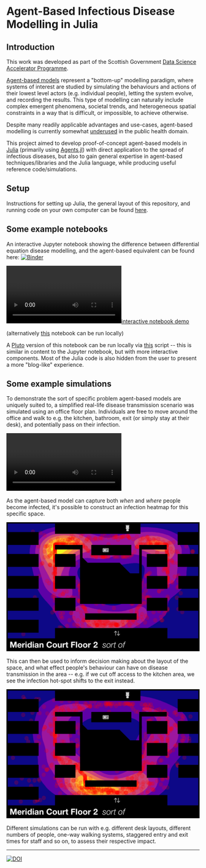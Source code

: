 # Agent-Based Infectious Disease Modelling in Julia

## Introduction
This work was developed as part of the Scottish Government [Data Science Accelerator Programme](https://www.gov.scot/publications/data-science-accelerator/).

[Agent-based models](https://en.wikipedia.org/wiki/Agent-based_model) represent a "bottom-up" modelling paradigm, where systems of interest are studied by simulating the behaviours and actions of their lowest level actors (e.g. individual people), letting the system evolve, and recording the results. This type of modelling can naturally include complex emergent phenomena, societal trends, and heterogeneous spatial constraints in a way that is difficult, or impossible, to achieve otherwise.

Despite many readily applicable advantages and use-cases, agent-based modelling is currently somewhat [underused](https://doi.org/10.1186/s12982-021-00102-7) in the public health domain.

This project aimed to develop proof-of-concept agent-based models in [Julia](https://julialang.org/downloads/) (primarily using [Agents.jl](https://juliadynamics.github.io/Agents.jl/stable/)) with direct application to the spread of infectious diseases, but also to gain general expertise in agent-based techniques/libraries and the Julia language, while producing useful reference code/simulations.

## Setup
Instructions for setting up Julia, the general layout of this repository, and running code on your own computer can be found [here](config/README.md).

## Some example notebooks
An interactive Jupyter notebook showing the difference between differential equation disease modelling, and the agent-based equivalent can be found here: [![Binder](https://mybinder.org/badge_logo.svg)](https://mybinder.org/v2/gh/jakeybob/abm-dsap/env-binder-01?urlpath=git-pull%3Frepo%3Dhttps%253A%252F%252Fgithub.com%252Fjakeybob%252Fabm-dsap%26urlpath%3Dtree%252Fabm-dsap%252Fcode%252F01-basic-SIR%252F01-basic-SIR.ipynb%26branch%3Dmain)

[![interactive notebook demo](https://user-images.githubusercontent.com/304817/208320865-2e03409f-c78d-4286-86ea-33a342f3c8db.mp4)](https://mybinder.org/v2/gh/jakeybob/abm-dsap/env-binder-01?urlpath=git-pull%3Frepo%3Dhttps%253A%252F%252Fgithub.com%252Fjakeybob%252Fabm-dsap%26urlpath%3Dtree%252Fabm-dsap%252Fcode%252F01-basic-SIR%252F01-basic-SIR.ipynb%26branch%3Dmain)

(alternatively [this](code/01-basic-SIR/01-basic-SIR-jupyter-setup.jl) notebook can be run locally)

A [Pluto](https://github.com/fonsp/Pluto.jl) version of this notebook can be run locally via [this](code/01-basic-SIR/01-basic-SIR-pluto-setup.jl) script -- this is similar in content to the Jupyter notebook, but with more interactive components. Most of the Julia code is also hidden from the user to present a more "blog-like" experience.

## Some example simulations
To demonstrate the sort of specific problem agent-based models are uniquely suited to, a simplified real-life disease transmission scenario was simulated using an office floor plan. Individuals are free to move around the office and walk to e.g. the kitchen, bathroom, exit (or simply stay at their desk), and potentially pass on their infection.

![*2D office simulation*](https://user-images.githubusercontent.com/304817/208320163-64145f69-bd68-4c03-965f-f1b978c90e49.mp4)

As the agent-based model can capture both *when* and *where* people become infected, it's possible to construct an infection heatmap for this specific space.

![*2D office infection heatmap: no restrictions*](docs/end_presentation/pics/case-1.png)

This can then be used to inform decision making about the layout of the space, and what effect people's behaviour can have on disease transmission in the area -- e.g. if we cut off access to the kitchen area, we see the infection hot-spot shifts to the exit instead.

![*2D office infection heatmap: kitchen restrictions*](docs/end_presentation/pics/case-2.png)

Different simulations can be run with e.g. different desk layouts, different numbers of people, one-way walking systems, staggered entry and exit times for staff and so on, to assess their respective impact.

---

[![DOI](https://zenodo.org/badge/533281355.svg)](https://zenodo.org/badge/latestdoi/533281355)
